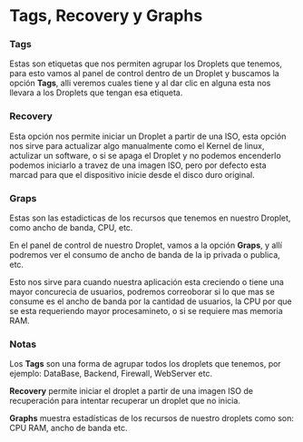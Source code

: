 # Tags, Recovery y Graphs

### Tags

Estas son etiquetas que nos permiten agrupar los Droplets que tenemos, para esto vamos al panel de control dentro de un Droplet y buscamos la opción **Tags**, alli veremos cuales tiene y al dar clic en alguna esta nos llevara a los Droplets que tengan esa etiqueta.

### Recovery

Esta opción nos permite iniciar un Droplet a partir de una ISO, esta opción nos sirve para actualizar algo manualmente como el Kernel de linux, actulizar un software, o si se apaga el Droplet y no podemos encenderlo podemos iniciarlo a travez de una imagen ISO, pero por defecto esta marcad para que el dispositivo inicie desde el disco duro original.

### Graps

Estas son las estadicticas de los recursos que tenemos en nuestro Droplet, como ancho de banda, CPU, etc.

En el panel de control de nuestro Droplet, vamos a la opción **Graps**, y allí podremos ver el consumo de ancho de banda de la ip privada o publica, etc.

Esto nos sirve para cuando nuestra aplicación esta creciendo o tiene una mayor concurecia de usuarios, podremos correoborar si lo que mas se consume es el ancho de banda por la cantidad de usuarios, la CPU por que se esta requeriendo mayor procesamineto, o si se requiere mas memoria RAM.

### Notas

Los **Tags** son una forma de agrupar todos los droplets que tenemos, por ejemplo: DataBase, Backend, Firewall, WebServer etc.

**Recovery** permite iniciar el droplet a partir de una imagen ISO de recuperación para intentar recuperar un droplet que no inicia.

**Graphs** muestra estadísticas de los recursos de nuestro droplets como son: CPU RAM, ancho de banda etc.
